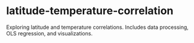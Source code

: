 # latitude-temperature-correlation
Exploring latitude and temperature correlations. Includes data processing, OLS regression, and visualizations.
